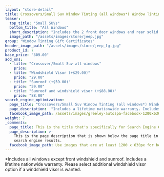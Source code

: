 ```yaml
---
layout: "store-detail"
title: Crossovers/Small Suv Window Tinting (all windows*) Window Tinting Gift Certificate"
teaser:
  top_title: "Small SUVs"
  bottom_title: "All Windows"
  short_description: "Includes the 2 front door windows and rear solid window tint."
  image_path: "/assets/images/store/jeep.jpg"
group: "Window Tinting Gift Certificates"
header_image_path: "/assets/images/store/jeep_lg.jpg"
product_id: 7
base_price: "309.00"
add_ons:
  - title: "Crossover/​Small Suv all windows"
    price:
  - title: "Windshield Visor (+$29.00)"
    price: "29.00"
  - title: "Sunroof (+$59.00)"
    price: "59.00"    
  - title: "Sunroof and windshield visor (+$88.00)"
    price: "88.00"
search_engine_optimization:
  page_title: "Crossovers/Small Suv Window Tinting (all windows*) Window Tinting Gift Certificate"
  page_description:  "Includes a lifetime nationwide warranty. Includes the 2 front door windows and rear solid window tint."
  facebook_image_path: /assets/images/greeley-autospa-facebook-1200x630.png
weight: 7
_comments:
  page_title: This is the title that's specifically for Search Engine Optimization.
  page_description: >-
    This is the page description that is shown below the page title in the
    search engine results.
  facebook_image_path: Use images that are at least 1200 x 630px for best results or a minimum of at least 600 x 315px. 
---
```

*Includes all windows except front windshield and sunroof. Includes a lifetime nationwide warranty. Please select additional windshield visor option if a windshield visor is wanted.
